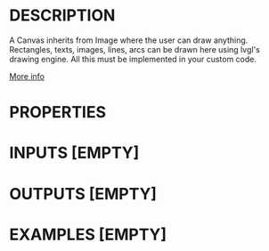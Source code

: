 # DESCRIPTION

A Canvas inherits from Image where the user can draw anything. Rectangles, texts, images, lines, arcs can be drawn here using lvgl's drawing engine. All this must be implemented in your custom code.

[More info](https://docs.lvgl.io/master/widgets/list.html)

# PROPERTIES

# INPUTS [EMPTY]

# OUTPUTS [EMPTY]

# EXAMPLES [EMPTY]
